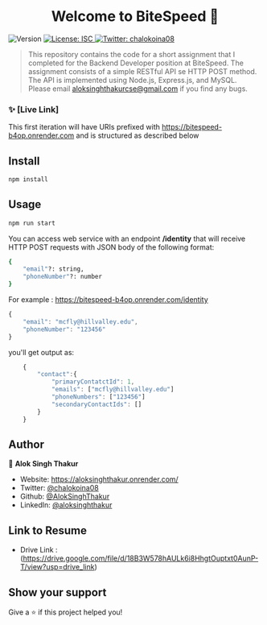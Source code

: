 <h1 align="center">Welcome to BiteSpeed 👋</h1>
<p>
  <img alt="Version" src="https://img.shields.io/badge/version-1.0.0-blue.svg?cacheSeconds=2592000" />
  <a href="#" target="_blank">
    <img alt="License: ISC" src="https://img.shields.io/badge/License-ISC-yellow.svg" />
  </a>
  <a href="https://twitter.com/chalokoina08" target="_blank">
    <img alt="Twitter: chalokoina08" src="https://img.shields.io/twitter/follow/chalokoina08.svg?style=social" />
  </a>
</p>

> This repository contains the code for a short assignment that I completed for the Backend Developer position at BiteSpeed. The assignment consists of a simple RESTful API se HTTP POST method. The API is implemented using Node.js, Express.js, and MySQL.
><br>
> Please email aloksinghthakurcse@gmail.com if you find any bugs.



### ✨ [Live Link] 
This first iteration will have URIs prefixed with https://bitespeed-b4op.onrender.com and is structured as described below


## Install

```sh
npm install
```

## Usage

```sh
npm run start
```

You can access web service with an endpoint <a><strong>/identity</strong></a> that will receive HTTP POST requests with JSON body of the following format:

```sh
{
	"email"?: string,
	"phoneNumber"?: number
}
```

For example : https://bitespeed-b4op.onrender.com/identity

```javascript
{
	"email": "mcfly@hillvalley.edu",
	"phoneNumber": "123456"
}
```
you'll get output as: 

```javascript
	{
		"contact":{
			"primaryContatctId": 1,
			"emails": ["mcfly@hillvalley.edu"]
			"phoneNumbers": ["123456"]
			"secondaryContactIds": []
		}
	}
```

## Author

👤 **Alok Singh Thakur**

* Website: https://aloksinghthakur.onrender.com/
* Twitter: [@chalokoina08](https://twitter.com/chalokoina08)
* Github: [@AlokSinghThakur](https://github.com/AlokSinghThakur)
* LinkedIn: [@aloksinghthakur](https://linkedin.com/in/aloksinghthakur)

## Link to Resume

* Drive Link : (https://drive.google.com/file/d/18B3W578hAULk6i8HhgtOuptxt0AunP-T/view?usp=drive_link)

## Show your support

Give a ⭐️ if this project helped you!

